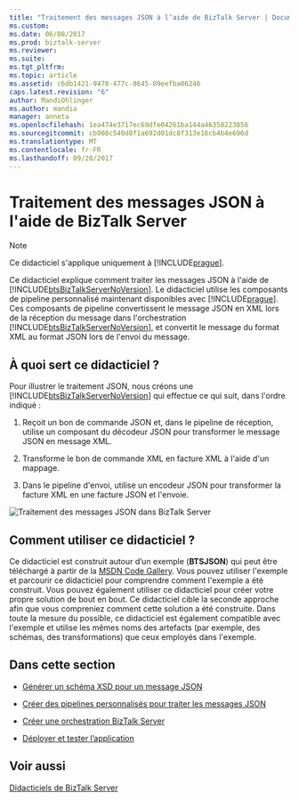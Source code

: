 ```yaml
---
title: "Traitement des messages JSON à l’aide de BizTalk Server | Documents Microsoft"
ms.custom: 
ms.date: 06/08/2017
ms.prod: biztalk-server
ms.reviewer: 
ms.suite: 
ms.tgt_pltfrm: 
ms.topic: article
ms.assetid: c6db1421-9478-477c-8645-09eefba06246
caps.latest.revision: "6"
author: MandiOhlinger
ms.author: mandia
manager: anneta
ms.openlocfilehash: 1ea474e3717ec69dfe04261ba144a46350223856
ms.sourcegitcommit: cb908c540d8f1a692d01dc8f313e16cb4b4e696d
ms.translationtype: MT
ms.contentlocale: fr-FR
ms.lasthandoff: 09/20/2017
---
```

# <a name="processing-json-messages-using-biztalk-server"></a>Traitement des messages JSON à l'aide de BizTalk Server
> [!NOTE]
>  Ce didacticiel s'applique uniquement à [!INCLUDE[prague](../includes/prague-md.md)].  
  
 Ce didacticiel explique comment traiter les messages JSON à l'aide de [!INCLUDE[btsBizTalkServerNoVersion](../includes/btsbiztalkservernoversion-md.md)]. Le didacticiel utilise les composants de pipeline personnalisé maintenant disponibles avec [!INCLUDE[prague](../includes/prague-md.md)]. Ces composants de pipeline convertissent le message JSON en XML lors de la réception du message dans l'orchestration [!INCLUDE[btsBizTalkServerNoVersion](../includes/btsbiztalkservernoversion-md.md)], et convertit le message du format XML au format JSON lors de l'envoi du message.  
  
## <a name="what-does-this-tutorial-do"></a>À quoi sert ce didacticiel ?  
 Pour illustrer le traitement JSON, nous créons une [!INCLUDE[btsBizTalkServerNoVersion](../includes/btsbiztalkservernoversion-md.md)] qui effectue ce qui suit, dans l'ordre indiqué :  
  
1.  Reçoit un bon de commande JSON et, dans le pipeline de réception, utilise un composant du décodeur JSON pour transformer le message JSON en message XML.  
  
2.  Transforme le bon de commande XML en facture XML à l'aide d'un mappage.  
  
3.  Dans le pipeline d'envoi, utilise un encodeur JSON pour transformer la facture XML en une facture JSON et l'envoie.  
  
 ![Traitement des messages JSON dans BizTalk Server](../core/media/btsjson-flow.png "BTSJSON_Flow")  
  
## <a name="how-to-use-this-tutorial"></a>Comment utiliser ce didacticiel ?  
 Ce didacticiel est construit autour d’un exemple (**BTSJSON**) qui peut être téléchargé à partir de la [MSDN Code Gallery](http://go.microsoft.com/fwlink/?LinkId=403197). Vous pouvez utiliser l'exemple et parcourir ce didacticiel pour comprendre comment l'exemple a été construit. Vous pouvez également utiliser ce didacticiel pour créer votre propre solution de bout en bout. Ce didacticiel cible la seconde approche afin que vous compreniez comment cette solution a été construite. Dans toute la mesure du possible, ce didacticiel est également compatible avec l'exemple et utilise les mêmes noms des artefacts (par exemple, des schémas, des transformations) que ceux employés dans l'exemple.  
  
## <a name="in-this-section"></a>Dans cette section  
  
-   [Générer un schéma XSD pour un message JSON](../core/generate-an-xsd-schema-for-json-message.md)  
  
-   [Créer des pipelines personnalisés pour traiter les messages JSON](../core/create-custom-pipelines-to-process-json-messages.md)  
  
-   [Créer une orchestration BizTalk Server](../core/create-a-biztalk-server-orchestration.md)  
  
-   [Déployer et tester l’application](../core/deploy-and-test-the-application.md)  
  
## <a name="see-also"></a>Voir aussi  
 [Didacticiels de BizTalk Server](../core/biztalk-server-tutorials.md)